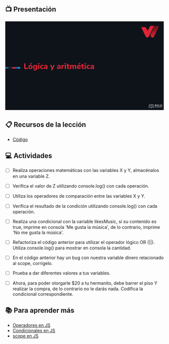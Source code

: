 ## :tv: Presentación

<div align="center">
  <a target="_blank" href="https://docs.google.com/presentation/d/1Zt8UsKiVt8MP19Fv98iRZtuDkMT6XU1FhQwtkx5Y8OI/edit?usp=sharing"><img src="assets/portada.png" alt="Da clic para ver la presentación"></a>
</div>

## :clipboard: Recursos de la lección

- [Código](https://github.com/wizelineacademy/web-development-bootcamp-project/tree/pre-curso/sesion_3.3/pre-curso/musical-instrument)


## :computer: Actividades
- [ ] Realiza operaciones matemáticas con las variables X y Y, almacénalos en una variable Z.
- [ ] Verifica el valor de Z utilizando console.log() con cada operación.
- [ ] Utiliza los operadores de comparación entre las variables X y Y.
- [ ] Verifica el resultado de la condición utilizando console.log() con cada operación.
- [ ] Realiza una condicional con la variable likesMusic, si su contenido es true, imprime en consola 'Me gusta la música', de lo contrario, imprime 'No me gusta la música'.
- [ ] Refactoriza el código anterior para utilizar el operador lógico OR (||). Utiliza console.log() para mostrar en consola la cantidad.
- [ ] En el código anterior hay un bug con nuestra variable dinero relacionado al scope, corrígelo. 
- [ ] Prueba a dar diferentes valores a tus variables.
- [ ] Ahora, para poder otorgarle $20 a tu hermanito, debe barrer el piso Y realizar la compra, de lo contrario no le darás nada. Codifica la condicional correspondiente.


## :books: Para aprender más

- [Operadores en JS](https://developer.mozilla.org/es/docs/Web/JavaScript/Guide/Expressions_and_Operators)
- [Condicionales en JS](https://developer.mozilla.org/es/docs/Learn/JavaScript/Building_blocks/conditionals)
- [scope en JS](https://developer.mozilla.org/es/docs/Glossary/Scope)





